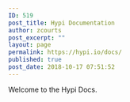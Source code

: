 ```yaml
---
ID: 519
post_title: Hypi Documentation
author: zcourts
post_excerpt: ""
layout: page
permalink: https://hypi.io/docs/
published: true
post_date: 2018-10-17 07:51:52
---
```

<!-- wp:paragraph -->

Welcome to the Hypi Docs.

<!-- /wp:paragraph -->